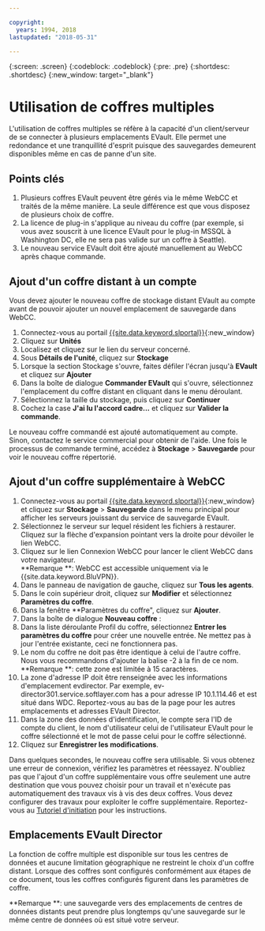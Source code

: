 ```yaml
---

copyright:
  years: 1994, 2018
lastupdated: "2018-05-31"

---
```

{:screen: .screen}
{:codeblock: .codeblock}
{:pre: .pre}
{:shortdesc: .shortdesc}
{:new_window: target="_blank"}

# Utilisation de coffres multiples

L'utilisation de coffres multiples se réfère à la capacité d'un client/serveur de se connecter à plusieurs emplacements EVault. Elle permet une redondance et une tranquillité d'esprit puisque des sauvegardes demeurent disponibles même en cas de panne d'un site. 

## Points clés

1. Plusieurs coffres EVault peuvent être gérés via le même WebCC et traités de la même manière. La seule différence est que vous disposez de plusieurs choix de coffre.
2. La licence de plug-in s'applique au niveau du coffre (par exemple, si vous avez souscrit à une licence EVault pour le plug-in MSSQL à Washington DC, elle ne sera pas valide sur un coffre à Seattle).
3. Le nouveau service EVault doit être ajouté manuellement au WebCC après chaque commande.

## Ajout d'un coffre distant à un compte

Vous devez ajouter le nouveau coffre de stockage distant EVault au compte avant de pouvoir ajouter un nouvel emplacement de sauvegarde dans WebCC. 

1. Connectez-vous au portail [{{site.data.keyword.slportal}}](https://control.softlayer.com/){:new_window}
2. Cliquez sur **Unités**
3. Localisez et cliquez sur le lien du serveur concerné.
4. Sous **Détails de l'unité**, cliquez sur **Stockage**
5. Lorsque la section Stockage s'ouvre, faites défiler l'écran jusqu'à **EVault** et cliquez sur **Ajouter**
6. Dans la boîte de dialogue **Commander EVault** qui s'ouvre, sélectionnez l'emplacement du coffre distant en cliquant dans le menu déroulant.
7. Sélectionnez la taille du stockage, puis cliquez sur **Continuer**
8. Cochez la case **J'ai lu l'accord cadre...** et cliquez sur **Valider la commande**.

Le nouveau coffre commandé est ajouté automatiquement au compte. Sinon, contactez le service commercial pour obtenir de l'aide. Une fois le processus de commande terminé, accédez à **Stockage** > **Sauvegarde** pour voir le nouveau coffre répertorié.

## Ajout d'un coffre supplémentaire à WebCC

1. Connectez-vous au portail [{{site.data.keyword.slportal}}](https://control.softlayer.com/){:new_window} et cliquez sur **Stockage** > **Sauvegarde** dans le menu principal pour afficher les serveurs jouissant du service de sauvegarde EVault. 
2. Sélectionnez le serveur sur lequel résident les fichiers à restaurer. Cliquez sur la flèche d'expansion pointant vers la droite pour dévoiler le lien WebCC.
3. Cliquez sur le lien Connexion WebCC pour lancer le client WebCC dans votre navigateur. <br/>**Remarque **: WebCC est accessible uniquement via le {{site.data.keyword.BluVPN}}.
4. Dans le panneau de navigation de gauche, cliquez sur **Tous les agents**.
5. Dans le coin supérieur droit, cliquez sur **Modifier** et sélectionnez **Paramètres du coffre**.
6. Dans la fenêtre **Paramètres du coffre", cliquez sur **Ajouter**.
7. Dans la boîte de dialogue **Nouveau coffre** :
  1. Dans la liste déroulante Profil du coffre, sélectionnez **Entrer les paramètres du coffre** pour créer une nouvelle entrée. Ne mettez pas à jour l'entrée existante, ceci ne fonctionnera pas.
  2. Le nom du coffre ne doit pas être identique à celui de l'autre coffre. Nous vous recommandons d'ajouter la balise -2 à la fin de ce nom. <br/> **Remarque **: cette zone est limitée à 15 caractères.
  3. La zone d'adresse IP doit être renseignée avec les informations d'emplacement evdirector. Par exemple, ev-director301.service.softlayer.com has a pour adresse IP 10.1.114.46 et est situé dans WDC. Reportez-vous au bas de la page pour les autres emplacements et adresses EVault Director.
  4. Dans la zone des données d'identification, le compte sera l'ID de compte du client, le nom d'utilisateur celui de l'utilisateur EVault pour le coffre sélectionné et le mot de passe celui pour le coffre sélectionné.
  5. Cliquez sur **Enregistrer les modifications**.

Dans quelques secondes, le nouveau coffre sera utilisable. Si vous obtenez une erreur de connexion, vérifiez les paramètres et réessayez. N'oubliez pas que l'ajout d'un coffre supplémentaire vous offre seulement une autre destination que vous pouvez choisir pour un travail et n'exécute pas automatiquement des travaux vis à vis des deux coffres. Vous devez configurer des travaux pour exploiter le coffre supplémentaire. Reportez-vous au [Tutoriel d'initiation](index.html#getting-started-with-evault-backup-services) pour les instructions.

## Emplacements EVault Director

La fonction de coffre multiple est disponible sur tous les centres de données et aucune limitation géographique ne restreint le choix d'un coffre distant. Lorsque des coffres sont configurés conformément aux étapes de ce document, tous les coffres configurés figurent dans les paramètres de coffre.

**Remarque **: une sauvegarde vers des emplacements de centres de données distants peut prendre plus longtemps qu'une sauvegarde sur le même centre de données où est situé votre serveur.

